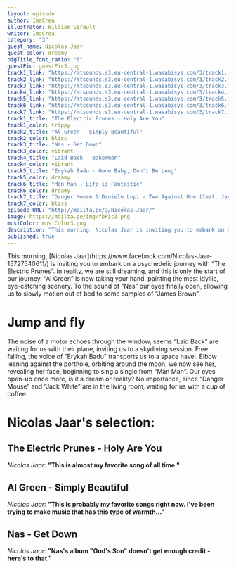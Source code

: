```yaml
---
layout: episode
author: ImaCrea
illustrator: William Girault
writer: ImaCrea
category: "3"
guest_name: Nicolas Jaar
guest_color: dreamy
bigTitle_font_ratio: "6"
guestPic: guestPic3.jpg
track1_link: "https://mtsounds.s3.eu-central-1.wasabisys.com/3/track1.mp3"
track2_link: "https://mtsounds.s3.eu-central-1.wasabisys.com/3/track2.mp3"
track3_link: "https://mtsounds.s3.eu-central-1.wasabisys.com/3/track3.mp3"
track4_link: "https://mtsounds.s3.eu-central-1.wasabisys.com/3/track4.mp3"
track5_link: "https://mtsounds.s3.eu-central-1.wasabisys.com/3/track5.mp3"
track6_link: "https://mtsounds.s3.eu-central-1.wasabisys.com/3/track6.mp3"
track7_link: "https://mtsounds.s3.eu-central-1.wasabisys.com/3/track7.mp3"
track1_title: "The Electric Prunes - Holy Are You"
track1_color: trippy
track2_title: "Al Green - Simply Beautiful"
track2_color: bliss
track3_title: "Nas - Get Down"
track3_color: vibrant
track4_title: "Laid Back - Bakerman"
track4_color: vibrant
track5_title: "Erykah Badu - Gone Baby, Don't Be Long"
track5_color: dreamy
track6_title: "Man Man - Life is Fantastic"
track6_color: dreamy
track7_title: "Danger Mouse & Daniele Lupi - Two Against One (feat. Jack White)"
track7_color: bliss
episode_URL: "http://mailta.pe/3/Nicolas-Jaar/"
image: https://mailta.pe/img/fbPic3.png
musiColor: musiColor3.png
description: "This morning, Nicolas Jaar is inviting you to embark on a psychedelic journey with “The Electric Prunes”. In reality, we are still dreaming, and this is only the start of our journey..."
published: true
---
```

<p id="introduction">This morning, [Nicolas Jaar](https://www.facebook.com/Nicolas-Jaar-15727540611/) is inviting you to embark on a psychedelic journey with “The Electric Prunes”.
In reality, we are still dreaming, and this is only the start of our journey. “Al Green” is now taking your hand, painting the most idyllic, eye-catching scenery. To the sound of “Nas” our eyes finally open, allowing us to slowly motion out of bed to some samples of “James Brown”.</p>

# Jump and fly

The noise of a motor echoes through the window, seems “Laid Back” are waiting for us with their plane, inviting us to a skydiving session. Free falling, the voice of "Erykah Badu" transports us to a space navel. Elbow leaning against the porthole, orbiting around the moon, we now see her, revealing her face, beginning to sing a single from “Man Man”. Our eyes open-up once more, is it a dream or reality? No importance, since “Danger Mouse” and “Jack White” are in the living room, waiting for us with a cup of coffee.

# Nicolas Jaar's selection:


## The Electric Prunes - Holy Are You
_Nicolas Jaar_: **"**This is almost my favorite song of all time.**"**


## Al Green - Simply Beautiful
_Nicolas Jaar_: **"**This is probably my favorite songs right now. I've been trying to make music that has this type of warmth...**"**


## Nas - Get Down
_Nicolas Jaar_: **"**Nas's album "God's Son" doesn't get enough credit - here's to that.**"**
